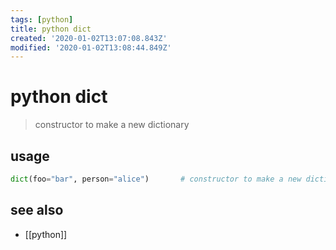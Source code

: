 ```yaml
---
tags: [python]
title: python dict
created: '2020-01-02T13:07:08.843Z'
modified: '2020-01-02T13:08:44.849Z'
---
```


# python dict

> constructor to make a new dictionary

## usage
```python
dict(foo="bar", person="alice")       # constructor to make a new dictionary
```


## see also
- [[python]]
